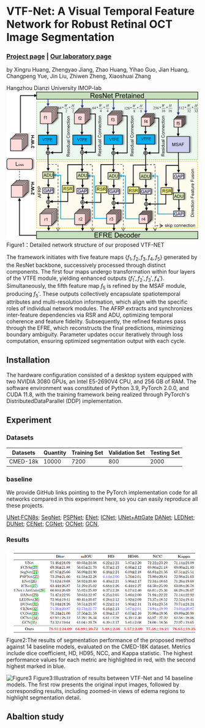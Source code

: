
# VTF-Net: A Visual Temporal Feature Network for Robust Retinal OCT Image Segmentation
### [Project page](https://github.com/IMOP-lab/VTF-Net-Pytorch) | [Our laboratory page](https://github.com/IMOP-lab)
by Xingru Huang, Zhengyao Jiang, Zhao Huang, Yihao Guo, Jian Huang, Changpeng Yue, Jin Liu, Zhiwen Zheng, Xiaoshuai Zhang

Hangzhou Dianzi University IMOP-lab
![Figure1：Detailed network structure of our proposed VTF-NET](https://github.com/IMOP-lab/VTF-Net-Pytorch/blob/main/figures/Fig2.png)
Figure1：Detailed network structure of our proposed VTF-NET

The framework initiates with five feature maps $\{f_1, f_2, f_3, f_4, f_5\}$ generated by the ResNet backbone, successively processed through distinct components. The first four maps undergo transformation within four layers of the VTFE module, yielding enhanced outputs $\{f_1', f_2', f_3', f_4'\}$. Simultaneously, the fifth feature map $f_5$ is refined by the MSAF module, producing $f_5'$. These outputs collectively encapsulate spatiotemporal attributes and multi-resolution information, which align with the specific roles of individual network modules. The AFRP extracts and synchronizes inter-feature dependencies via RSR and ADU, optimizing temporal coherence and feature fidelity. Subsequently, the refined features pass through the EFRE, which reconstructs the final predictions, minimizing boundary ambiguity. Parameter updates occur iteratively through loss computation, ensuring optimized segmentation output with each cycle.

## Installation
The hardware configuration consisted of a desktop system equipped with two NVIDIA 3080 GPUs, an Intel E5-2690V4 CPU, and 256 GB of RAM. The software environment was constituted of Python 3.9, PyTorch 2.0.0, and CUDA 11.8, with the training framework being realized through PyTorch's DistributedDataParallel (DDP) implementation.

## Experiment

### Datasets
|Datasets	| Quantity |  Training Set |	Validation Set | Testing Set|
|-|-|-|-|-|
|CMED-18k|10000|7200|800|2000|

### baseline
We provide GitHub links pointing to the PyTorch implementation code for all networks compared in this experiment here, so you can easily reproduce all these projects.

[UNet](https://github.com/milesial/Pytorch-UNet);[FCN8s](); [SegNet](); [PSPNet](); [ENet](); [ICNet](); [UNet+AttGate]() [DANet](); [LEDNet](); [DUNet](); [CENet](); [CGNet](); [OCNet](); [GCN](), 
### Results
![Figure2](https://github.com/IMOP-lab/VTF-Net-Pytorch/blob/main/figures/Table1.jpg)
Figure2:The results of segmentation performance of the proposed method against 14 baseline models, evaluated on the CMED-18K dataset. Metrics include dice coefficient, HD, HD95, NCC, and Kappa statistic. The highest performance values for each metric are highlighted in red, with the second highest marked in blue.

![Figure3](https://github.com/IMOP-lab/VTF-Net-Pytorch/blob/main/figures/Fig5.png)
Figure3:Illustration of results between VTF-Net and 14 baseline models. The first row presents the original input images, followed by corresponding results, including zoomed-in views of edema regions to highlight segmentation detail.

## Abaltion study
